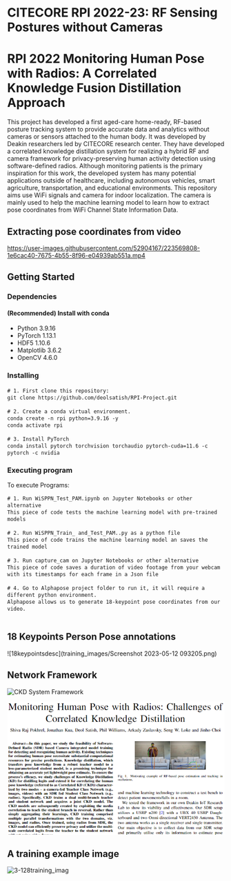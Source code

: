 # CITECORE RPI 2022-23: RF Sensing Postures without Cameras

# RPI 2022 Monitoring Human Pose with Radios: A Correlated Knowledge Fusion Distillation Approach 
This project has developed a first aged-care home-ready, RF-based posture tracking system to provide accurate data and analytics without cameras or sensors attached to the human body. It was developed by Deakin researchers led by CITECORE research center.  They have developed a correlated knowledge distillation system for realizing a hybrid RF and camera framework for privacy-preserving human activity detection using software-defined radios. Although monitoring patients is the primary inspiration for this work, the developed system has many potential applications outside of healthcare, including autonomous vehicles, smart agriculture, transportation, and educational environments. This repository aims use WiFi signals and camera for indoor localization. The camera is mainly used to help the machine learning model to learn how to extract pose coordinates from WiFi Channel State Information Data.

## Extracting pose coordinates from video



https://user-images.githubusercontent.com/52904167/223569808-1e6cac40-7675-4b55-8f96-e04939ab551a.mp4


## Getting Started



### Dependencies

#### (Recommended) Install with conda
* Python 3.9.16
* PyTorch 1.13.1
* HDF5 1.10.6
* Matplotlib 3.6.2
* OpenCV 4.6.0

### Installing
```
# 1. First clone this repository: 
git clone https://github.com/deolsatish/RPI-Project.git

# 2. Create a conda virtual environment.
conda create -n rpi python=3.9.16 -y
conda activate rpi

# 3. Install PyTorch
conda install pytorch torchvision torchaudio pytorch-cuda=11.6 -c pytorch -c nvidia

```

### Executing program

To execute Programs:

```
# 1. Run WiSPPN_Test_PAM.ipynb on Jupyter Notebooks or other alternative
This piece of code tests the machine learning model with pre-trained models

# 2. Run WiSPPN_Train_ and_Test_PAM..py as a python file
This piece of code trains the machine learning model an saves the trained model

# 3. Run capture_cam on Jupyter Notebooks or other alternative
This piece of code saves a duration of video footage from your webcam with its timestamps for each frame in a Json file

# 4. Go to Alphapose project folder to run it, it will require a different python environment. 
Alphapose allows us to generate 18-keypoint pose coordinates from our video.


```







## 18 Keypoints Person Pose annotations
![18keypointsdesc](training_images/Screenshot 2023-05-12 093205.png)


## Network Framework

![CKD System Framework](https://user-images.githubusercontent.com/52904167/220470773-c100fe34-4fcf-4646-b695-413883ab043b.jpeg)

![CKD System Framework](https://github.com/Deakin-RF-Sensing/Deakin-RF-Sensing/blob/6eb88c7dbbe2edb6ffeaa23c06516afb9ce886ee/figs/Screenshot%202023-05-12%20093247.png)

## A training example image
![3-128training_imag](https://user-images.githubusercontent.com/52904167/223571939-424c626c-e975-46f6-96c8-b85bde991c21.jpg)









